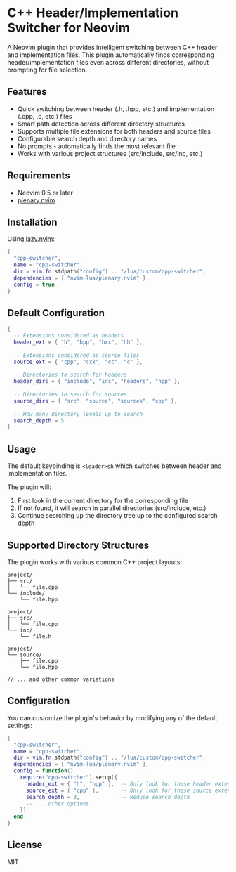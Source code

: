 # C++ Header/Implementation Switcher for Neovim

A Neovim plugin that provides intelligent switching between C++ header and implementation files. This plugin automatically finds corresponding header/implementation files even across different directories, without prompting for file selection.

## Features

- Quick switching between header (.h, .hpp, etc.) and implementation (.cpp, .c, etc.) files
- Smart path detection across different directory structures
- Supports multiple file extensions for both headers and source files
- Configurable search depth and directory names
- No prompts - automatically finds the most relevant file
- Works with various project structures (src/include, src/inc, etc.)

## Requirements

- Neovim 0.5 or later
- [plenary.nvim](https://github.com/nvim-lua/plenary.nvim)

## Installation

Using [lazy.nvim](https://github.com/folke/lazy.nvim):

```lua
{
  "cpp-switcher",
  name = "cpp-switcher",
  dir = vim.fn.stdpath("config") .. "/lua/custom/cpp-switcher",
  dependencies = { "nvim-lua/plenary.nvim" },
  config = true
}
```

## Default Configuration

```lua
{
  -- Extensions considered as headers
  header_ext = { "h", "hpp", "hxx", "hh" },
  
  -- Extensions considered as source files
  source_ext = { "cpp", "cxx", "cc", "c" },
  
  -- Directories to search for headers
  header_dirs = { "include", "inc", "headers", "hpp" },
  
  -- Directories to search for sources
  source_dirs = { "src", "source", "sources", "cpp" },
  
  -- How many directory levels up to search
  search_depth = 5
}
```

## Usage

The default keybinding is `<leader>sh` which switches between header and implementation files.

The plugin will:
1. First look in the current directory for the corresponding file
2. If not found, it will search in parallel directories (src/include, etc.)
3. Continue searching up the directory tree up to the configured search depth

## Supported Directory Structures

The plugin works with various common C++ project layouts:

```
project/
├── src/
│   └── file.cpp
└── include/
    └── file.hpp

project/
├── src/
│   └── file.cpp
└── inc/
    └── file.h

project/
└── source/
    ├── file.cpp
    └── file.hpp

// ... and other common variations
```

## Configuration

You can customize the plugin's behavior by modifying any of the default settings:

```lua
{
  "cpp-switcher",
  name = "cpp-switcher",
  dir = vim.fn.stdpath("config") .. "/lua/custom/cpp-switcher",
  dependencies = { "nvim-lua/plenary.nvim" },
  config = function()
    require("cpp-switcher").setup({
      header_ext = { "h", "hpp" },  -- Only look for these header extensions
      source_ext = { "cpp" },       -- Only look for these source extensions
      search_depth = 3,             -- Reduce search depth
      -- ... other options
    })
  end
}
```

## License

MIT

